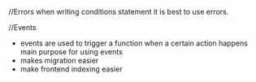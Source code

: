 //Errors
when writing conditions statement it is best to use errors.


//Events
- events are used to trigger a function when a certain action happens
main purpose for using events
- makes migration easier
- make frontend indexing easier
